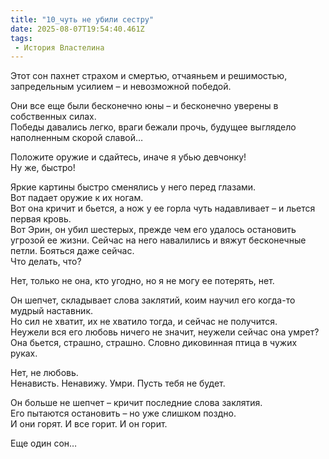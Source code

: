 ```yaml
---
title: "10_чуть не убили сестру"
date: 2025-08-07T19:54:40.461Z
tags:
 - История Властелина
---
```


Этот сон пахнет страхом и смертью, отчаяньем и решимостью, запредельным
усилием – и невозможной победой.

Они все еще были бесконечно юны – и бесконечно уверены в собственных
силах.  
Победы давались легко, враги бежали прочь, будущее выглядело наполненным
скорой славой…

Положите оружие и сдайтесь, иначе я убью девчонку!  
Ну же, быстро!  
  
Яркие картины быстро сменялись у него перед глазами.  
Вот падает оружие к их ногам.  
Вот она кричит и бьется, а нож у ее горла чуть надавливает – и льется
первая кровь.  
Вот Эрин, он убил шестерых, прежде чем его удалось остановить угрозой ее
жизни. Сейчас на него навалились и вяжут бесконечные петли. Бояться даже
сейчас.  
Что делать, что?

Нет, только не она, кто угодно, но я не могу ее потерять, нет.  
  
Он шепчет, складывает слова заклятий, коим научил его когда-то мудрый
наставник.  
Но сил не хватит, их не хватило тогда, и сейчас не получится.  
Неужели вся его любовь ничего не значит, неужели сейчас она умрет?  
Она бьется, страшно, страшно. Словно диковинная птица в чужих руках.

Нет, не любовь.  
Ненависть. Ненавижу. Умри. Пусть тебя не будет.  
  
Он больше не шепчет – кричит последние слова заклятия.  
Его пытаются остановить – но уже слишком поздно.  
И они горят. И все горит. И он горит.  
  
Еще один сон…

